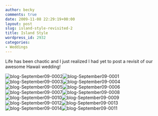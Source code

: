 ```yaml
---
author: becky
comments: true
date: 2009-11-08 22:29:19+00:00
layout: post
slug: island-style-revisited-2
title: Island Style
wordpress_id: 2932
categories:
- Weddings
---
```


Life has been chaotic and I just realized I had yet to post a revisit of our awesome Hawaii wedding!




![blog-September09-0002](http://blog.beckyjenson.com/wp-content/uploads/2009/11/blog-September09-0002.jpg)![blog-September09-0001](http://blog.beckyjenson.com/wp-content/uploads/2009/11/blog-September09-0001.jpg) ![blog-September09-0003](http://blog.beckyjenson.com/wp-content/uploads/2009/11/blog-September09-0003.jpg)![blog-September09-0004](http://blog.beckyjenson.com/wp-content/uploads/2009/11/blog-September09-0004.jpg) ![blog-September09-0005](http://blog.beckyjenson.com/wp-content/uploads/2009/11/blog-September09-0005.jpg)![blog-September09-0006](http://blog.beckyjenson.com/wp-content/uploads/2009/11/blog-September09-0006.jpg) ![blog-September09-0007](http://blog.beckyjenson.com/wp-content/uploads/2009/11/blog-September09-0007.jpg)![blog-September09-0008](http://blog.beckyjenson.com/wp-content/uploads/2009/11/blog-September09-0008.jpg)![blog-September09-0010](http://blog.beckyjenson.com/wp-content/uploads/2009/11/blog-September09-0010.jpg)![blog-September09-0009](http://blog.beckyjenson.com/wp-content/uploads/2009/11/blog-September09-0009.jpg) ![blog-September09-0012](http://blog.beckyjenson.com/wp-content/uploads/2009/11/blog-September09-0012.jpg)![blog-September09-0013](http://blog.beckyjenson.com/wp-content/uploads/2009/11/blog-September09-0013.jpg)![blog-September09-0014](http://blog.beckyjenson.com/wp-content/uploads/2009/11/blog-September09-0014.jpg)![blog-September09-0011](http://blog.beckyjenson.com/wp-content/uploads/2009/11/blog-September09-0011.jpg)
